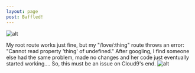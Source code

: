 ```yaml
---
layout: page
post: Baffled!
---
```


![alt](https://www.keepandshare.com/userpics/h/e/a/r/tnhandstraining/2018-06/sb/screenshot_2018_06_19_at_5.05.18_pm-31826903.jpg?ts=1529455279)

My root route works just fine, but my "/love/:thing" route throws an error: "Cannot read property 'thing' of  undefined."
After googling, I find someone else had the same problem, made no changes and her code just eventually started working.... So, 
this must be an issue on Cloud9's end. ![alt](https://community.c9.io/t/error-listen-eaddrinuse-0-0-0-0-8080/19394)
